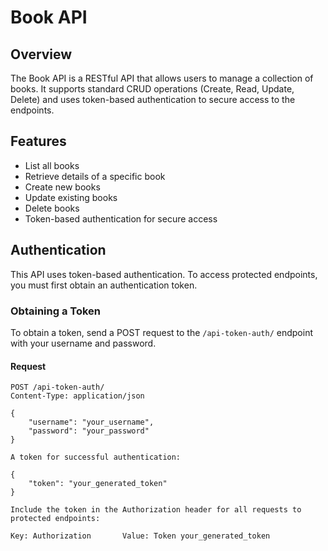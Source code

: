 # Book API

## Overview

The Book API is a RESTful API that allows users to manage a collection of books. It supports standard CRUD operations (Create, Read, Update, Delete) and uses token-based authentication to secure access to the endpoints.

## Features

- List all books
- Retrieve details of a specific book
- Create new books
- Update existing books
- Delete books
- Token-based authentication for secure access

## Authentication

This API uses token-based authentication. To access protected endpoints, you must first obtain an authentication token.

### Obtaining a Token

To obtain a token, send a POST request to the `/api-token-auth/` endpoint with your username and password.

#### Request

```http
POST /api-token-auth/
Content-Type: application/json

{
    "username": "your_username",
    "password": "your_password"
}

A token for successful authentication:

{
    "token": "your_generated_token"
}

Include the token in the Authorization header for all requests to protected endpoints:

Key: Authorization       Value: Token your_generated_token
